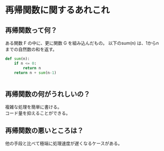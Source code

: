 # 再帰関数に関するあれこれ

## 再帰関数って何？

ある関数 F の中に、更に関数 G を組み込んだもの。
以下のsum(n) は、1からnまでの自然数の和を返す。

```Python
def sum(n):
    if n <= 0:
        return n
    return n + sum(n-1)
    
````


## 再帰関数の何がうれしいの？

複雑な処理を簡単に書ける。  
コード量を抑えることができる。

## 再帰関数の悪いところは？

他の手段と比べて極端に処理速度が遅くなるケースがある。
